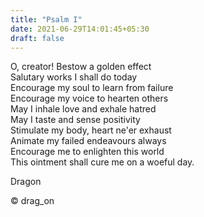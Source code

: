 ```yaml
---
title: "Psalm I"
date: 2021-06-29T14:01:45+05:30
draft: false
---
```


O, creator! Bestow a golden effect  
Salutary works I shall do today  
Encourage my soul to learn from failure  
Encourage my voice to hearten others  
May I inhale love and exhale hatred  
May I taste and sense positivity  
Stimulate my body, heart ne'er exhaust  
Animate my failed endeavours always  
Encourage me to enlighten this world  
This ointment shall cure me on a woeful day.  

Dragon

© drag_on